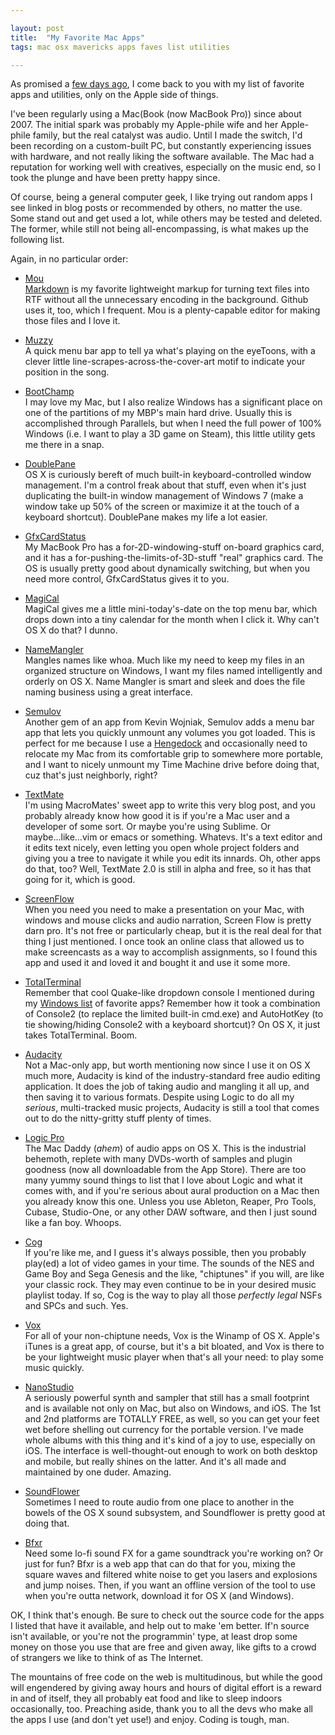 ```yaml
---

layout: post
title:  "My Favorite Mac Apps"
tags: mac osx mavericks apps faves list utilities

---
```


As promised a [few days ago](http://codana.me/2014/06/12/my-favorite-windows-apps/), I come back to you with my list of favorite apps and utilities, only on the Apple side of things.

<!--more-->

I've been regularly using a Mac(Book (now MacBook Pro)) since about 2007. The initial spark was probably my Apple-phile wife and her Apple-phile family, but the real catalyst was audio. Until I made the switch, I'd been recording on a custom-built PC, but constantly experiencing issues with hardware, and not really liking the software available. The Mac had a reputation for working well with creatives, especially on the music end, so I took the plunge and have been pretty happy since.

Of course, being a general computer geek, I like trying out random apps I see linked in blog posts or recommended by others, no matter the use. Some stand out and get used a lot, while others may be tested and deleted. The former, while still not being all-encompassing, is what makes up the following list.

Again, in no particular order:

* [Mou](http://mouapp.com/)  
  [Markdown](http://daringfireball.net/projects/markdown/) is my favorite lightweight markup for turning text files into RTF without all the unnecessary encoding in the background. Github uses it, too, which I frequent. Mou is a plenty-capable editor for making those files and I love it.
  
* [Muzzy](https://itunes.apple.com/us/app/muzzy-for-itunes/id595452407?mt=12)  
  A quick menu bar app to tell ya what's playing on the eyeToons, with a clever little line-scrapes-across-the-cover-art motif to indicate your position in the song.

* [BootChamp](http://kainjow.com/)  
  I may love my Mac, but I also realize Windows has a significant place on one of the partitions of my MBP's main hard drive. Usually this is accomplished through Parallels, but when I need the full power of 100% Windows (i.e. I want to play a 3D game on Steam), this little utility gets me there in a snap.
  
* [DoublePane](http://5amcode.com/)  
  OS X is curiously bereft of much built-in keyboard-controlled window management. I'm a control freak about that stuff, even when it's just duplicating the built-in window management of Windows 7 (make a window take up 50% of the screen or maximize it at the touch of a keyboard shortcut). DoublePane makes my life a lot easier.
  
* [GfxCardStatus](http://gfx.io/)  
  My MacBook Pro has a for-2D-windowing-stuff on-board graphics card, and it has a for-pushing-the-limits-of-3D-stuff "real" graphics card. The OS is usually pretty good about dynamically switching, but when you need more control, GfxCardStatus gives it to you.
  
* [MagiCal](http://www.charcoaldesign.co.uk/magical/)  
  MagiCal gives me a little mini-today's-date on the top menu bar, which drops down into a tiny calendar for the month when I click it. Why can't OS X do that? I dunno.
  
* [NameMangler](http://manytricks.com/namemangler/)  
  Mangles names like whoa. Much like my need to keep my files in an organized structure on Windows, I want my files named intelligently and orderly on OS X. Name Mangler is smart and sleek and does the file naming business using a great interface.
  
* [Semulov](http://kainjow.com/)  
  Another gem of an app from Kevin Wojniak, Semulov adds a menu bar app that lets you quickly unmount any volumes you got loaded. This is perfect for me because I use a [Hengedock](http://hengedocks.com/) and occasionally need to relocate my Mac from its comfortable grip to somewhere more portable, and I want to nicely unmount my Time Machine drive before doing that, cuz that's just neighborly, right?
  
* [TextMate](http://macromates.com/)  
  I'm using MacroMates' sweet app to write this very blog post, and you probably already know how good it is if you're a Mac user and a developer of some sort. Or maybe you're using Sublime. Or maybe...like...vim or emacs or something. Whatevs. It's a text editor and it edits text nicely, even letting you open whole project folders and giving you a tree to navigate it while you edit its innards. Oh, other apps do that, too? Well, TextMate 2.0 is still in alpha and free, so it has that going for it, which is good.
  
* [ScreenFlow](http://www.telestream.net/screenflow/)  
  When you need you need to make a presentation on your Mac, with windows and mouse clicks and audio narration, Screen Flow is pretty darn pro. It's not free or particularly cheap, but it is the real deal for that thing I just mentioned. I once took an online class that allowed us to make screencasts as a way to accomplish assignments, so I found this app and used it and loved it and bought it and use it some more.
  
* [TotalTerminal](http://totalterminal.binaryage.com/)  
  Remember that cool Quake-like dropdown console I mentioned during my [Windows list](http://codana.me/2014/06/12/my-favorite-windows-apps/) of favorite apps? Remember how it took a combination of Console2 (to replace the limited built-in cmd.exe) and AutoHotKey (to tie showing/hiding Console2 with a keyboard shortcut)? On OS X, it just takes TotalTerminal. Boom.
  
* [Audacity](http://audacity.sourceforge.net/)  
  Not a Mac-only app, but worth mentioning now since I use it on OS X much more, Audacity is kind of the industry-standard free audio editing application. It does the job of taking audio and mangling it all up, and then saving it to various formats. Despite using Logic to do all my *serious*, multi-tracked music projects, Audacity is still a tool that comes out to do the nitty-gritty stuff plenty of times.
  
* [Logic Pro](http://apple.com/logic-pro/)  
  The Mac Daddy (*ahem*) of audio apps on OS X. This is the industrial behemoth, replete with many DVDs-worth of samples and plugin goodness (now all downloadable from the App Store). There are too many yummy sound things to list that I love about Logic and what it comes with, and if you're serious about aural production on a Mac then you already know this one. Unless you use Ableton, Reaper, Pro Tools, Cubase, Studio-One, or any other DAW software, and then I just sound like a fan boy. Whoops.
  
* [Cog](http://cogx.org/)  
  If you're like me, and I guess it's always possible, then you probably play(ed) a lot of video games in your time. The sounds of the NES and Game Boy and Sega Genesis and the like, "chiptunes" if you will, are like your classic rock. They may even continue to be in your desired music playlist today. If so, Cog is the way to play all those *perfectly legal* NSFs and SPCs and such. Yes.
  
* [Vox](http://coppertino.com/)  
  For all of your non-chiptune needs, Vox is the Winamp of OS X. Apple's iTunes is a great app, of course, but it's a bit bloated, and Vox is there to be your lightweight music player when that's all your need: to play some music quickly.
  
* [NanoStudio](http://blipinteractive.co.uk/)  
  A seriously powerful synth and sampler that still has a small footprint and is available not only on Mac, but also on Windows, and iOS. The 1st and 2nd platforms are TOTALLY FREE, as well, so you can get your feet wet before shelling out currency for the portable version. I've made whole albums with this thing and it's kind of a joy to use, especially on iOS. The interface is well-thought-out enough to work on both desktop and mobile, but really shines on the latter. And it's all made and maintained by one duder. Amazing.

* [SoundFlower](http://cycling74.com/products/soundflower/)  
  Sometimes I need to route audio from one place to another in the bowels of the OS X sound subsystem, and Soundflower is pretty good at doing that.
  
* [Bfxr](http://www.bfxr.net/)  
  Need some lo-fi sound FX for a game soundtrack you're working on? Or just for fun? Bfxr is a web app that can do that for you, mixing the square waves and filtered white noise to get you lasers and explosions and jump noises. Then, if you want an offline version of the tool to use when you're outta network, download it for OS X (and Windows).
  
OK, I think that's enough. Be sure to check out the source code for the apps I listed that have it available, and help out to make 'em better. If'n source isn't available, or you're not the programmin' type, at least drop some money on those you use that are free and given away, like gifts to a crowd of strangers we like to think of as The Internet.

The mountains of free code on the web is multitudinous, but while the good will engendered by giving away hours and hours of digital effort is a reward in and of itself, they all probably eat food and like to sleep indoors occasionally, too. Preaching aside, thank you to all the devs who make all the apps I use (and don't yet use!) and enjoy. Coding is tough, man.